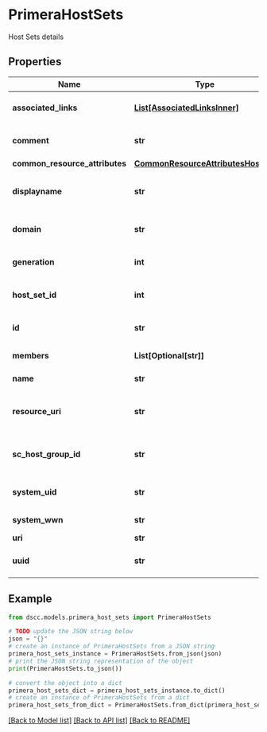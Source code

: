 # PrimeraHostSets

Host Sets details

## Properties

Name | Type | Description | Notes
------------ | ------------- | ------------- | -------------
**associated_links** | [**List[AssociatedLinksInner]**](AssociatedLinksInner.md) | Associated Links Details | [optional] 
**comment** | **str** | Comment on the Host Set | [optional] 
**common_resource_attributes** | [**CommonResourceAttributesHostSet**](CommonResourceAttributesHostSet.md) |  | [optional] 
**displayname** | **str** | Name to be used for display purposes | [optional] 
**domain** | **str** | Domain name of the Host Set | [optional] 
**generation** | **int** | Generation Time of the Resource | [optional] 
**host_set_id** | **int** | Numeric ID of the resource | [optional] 
**id** | **str** | HostSet Resource UID | [optional] 
**members** | **List[Optional[str]]** | system ntp addresses | [optional] 
**name** | **str** | Host Set Name | [optional] 
**resource_uri** | **str** | resourceUri for detailed hostset object | [optional] 
**sc_host_group_id** | **str** | Host Service HostGroup Id | [optional] 
**system_uid** | **str** | Serail Number of the system | [optional] 
**system_wwn** | **str** | System wwn | [optional] 
**uri** | **str** | Uri | [optional] 
**uuid** | **str** | HostSet Resource UUID | [optional] 

## Example

```python
from dscc.models.primera_host_sets import PrimeraHostSets

# TODO update the JSON string below
json = "{}"
# create an instance of PrimeraHostSets from a JSON string
primera_host_sets_instance = PrimeraHostSets.from_json(json)
# print the JSON string representation of the object
print(PrimeraHostSets.to_json())

# convert the object into a dict
primera_host_sets_dict = primera_host_sets_instance.to_dict()
# create an instance of PrimeraHostSets from a dict
primera_host_sets_from_dict = PrimeraHostSets.from_dict(primera_host_sets_dict)
```
[[Back to Model list]](../README.md#documentation-for-models) [[Back to API list]](../README.md#documentation-for-api-endpoints) [[Back to README]](../README.md)


